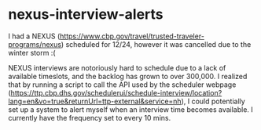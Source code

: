 # nexus-interview-alerts

I had a NEXUS (https://www.cbp.gov/travel/trusted-traveler-programs/nexus) scheduled for 12/24, however it was cancelled due to the winter storm :(

NEXUS interviews are notoriously hard to schedule due to a lack of available timeslots, and the backlog has grown to over 300,000. I realized that by running a script to call the API used by the scheduler webpage (https://ttp.cbp.dhs.gov/schedulerui/schedule-interview/location?lang=en&vo=true&returnUrl=ttp-external&service=nh), I could potentially set up a system to alert myself when an interview time becomes available. I currently have the frequency set to every 10 mins.
